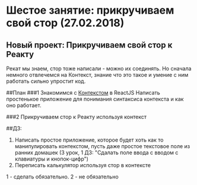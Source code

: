 # Шестое занятие: прикручиваем свой стор (27.02.2018)

## Новый проект: Прикручиваем свой стор к Реакту
Рекат мы знаем, стор тоже написали - можно их соединять. Но сначала немного отвлечемся на Контекст, знание что это такое и умение с ним работать сильно упростит код.


##План
###1 Знакомимся с [Контекстом](https://getinstance.info/articles/react/react-contexts-and-dependency-injection/) в ReactJS
Написать простенькое приложение для понимания синтаксиса контекста и как оно работает.

###2 Прикручиваем стор к Реакту используя контекст


##ДЗ:
1. Написать простое приложение, которое будет хоть как то манипулировать контекстом, пусть даже простое текстовое поле из ранних домашек (3 урок, 1 ДЗ: "Сдалать поле ввода c вводом с клавиатуры и кнопок-цифр")
2. Переписать калькулятор используя стор в контексте

1 - сделать обязательно. 2 - не обязательно